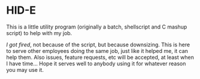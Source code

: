 # HID-E
This is a little utility program (originally a batch, shellscript and C mashup script) to help with my job.

*I got fired*, not because of the script, but because downsizing. 
This is here to serve other employees doing the same job, just like it helped me, it can help them. 
Also issues, feature requests, etc will be accepted, at least when I have time...
Hope it serves well to anybody using it for whatever reason you may use it.
